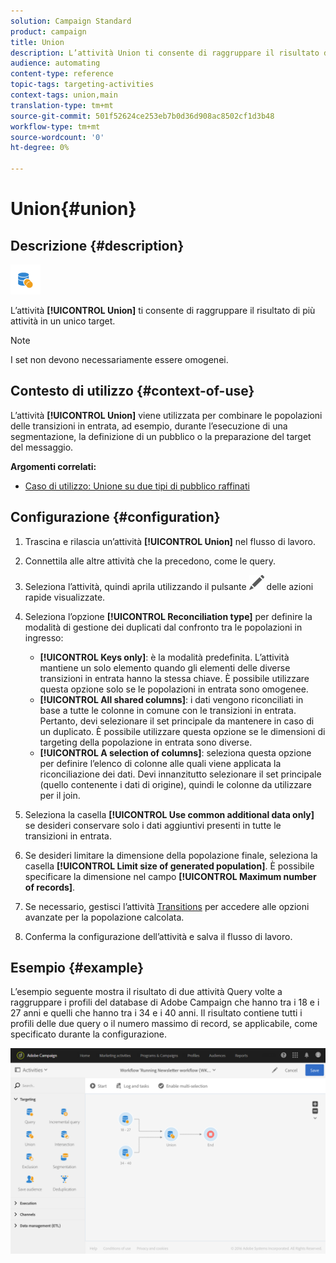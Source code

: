 ```yaml
---
solution: Campaign Standard
product: campaign
title: Union
description: L’attività Union ti consente di raggruppare il risultato di più attività in un unico target.
audience: automating
content-type: reference
topic-tags: targeting-activities
context-tags: union,main
translation-type: tm+mt
source-git-commit: 501f52624ce253eb7b0d36d908ac8502cf1d3b48
workflow-type: tm+mt
source-wordcount: '0'
ht-degree: 0%

---
```



# Union{#union}

## Descrizione {#description}

![](assets/union.png)

L’attività **[!UICONTROL Union]** ti consente di raggruppare il risultato di più attività in un unico target.

>[!NOTE]
>
>I set non devono necessariamente essere omogenei.

## Contesto di utilizzo {#context-of-use}

L’attività **[!UICONTROL Union]** viene utilizzata per combinare le popolazioni delle transizioni in entrata, ad esempio, durante l’esecuzione di una segmentazione, la definizione di un pubblico o la preparazione del target del messaggio.

**Argomenti correlati:**

* [Caso di utilizzo: Unione su due tipi di pubblico raffinati](../../automating/using/union-on-two-refined-audiences.md)

## Configurazione {#configuration}

1. Trascina e rilascia un’attività **[!UICONTROL Union]** nel flusso di lavoro.
1. Connettila alle altre attività che la precedono, come le query.
1. Seleziona l’attività, quindi aprila utilizzando il pulsante ![](assets/edit_darkgrey-24px.png) delle azioni rapide visualizzate.
1. Seleziona l’opzione **[!UICONTROL Reconciliation type]** per definire la modalità di gestione dei duplicati dal confronto tra le popolazioni in ingresso:

   * **[!UICONTROL Keys only]**: è la modalità predefinita. L’attività mantiene un solo elemento quando gli elementi delle diverse transizioni in entrata hanno la stessa chiave. È possibile utilizzare questa opzione solo se le popolazioni in entrata sono omogenee.
   * **[!UICONTROL All shared columns]**: i dati vengono riconciliati in base a tutte le colonne in comune con le transizioni in entrata. Pertanto, devi selezionare il set principale da mantenere in caso di un duplicato. È possibile utilizzare questa opzione se le dimensioni di targeting della popolazione in entrata sono diverse.
   * **[!UICONTROL A selection of columns]**: seleziona questa opzione per definire l’elenco di colonne alle quali viene applicata la riconciliazione dei dati. Devi innanzitutto selezionare il set principale (quello contenente i dati di origine), quindi le colonne da utilizzare per il join.

1. Seleziona la casella **[!UICONTROL Use common additional data only]** se desideri conservare solo i dati aggiuntivi presenti in tutte le transizioni in entrata.
1. Se desideri limitare la dimensione della popolazione finale, seleziona la casella **[!UICONTROL Limit size of generated population]**. È possibile specificare la dimensione nel campo **[!UICONTROL Maximum number of records]**.
1. Se necessario, gestisci l’attività [Transitions](../../automating/using/activity-properties.md) per accedere alle opzioni avanzate per la popolazione calcolata.
1. Conferma la configurazione dell’attività e salva il flusso di lavoro.

## Esempio {#example}

L’esempio seguente mostra il risultato di due attività Query volte a raggruppare i profili del database di Adobe Campaign che hanno tra i 18 e i 27 anni e quelli che hanno tra i 34 e i 40 anni. Il risultato contiene tutti i profili delle due query o il numero massimo di record, se applicabile, come specificato durante la configurazione.

![](assets/wkf_union_example.png)